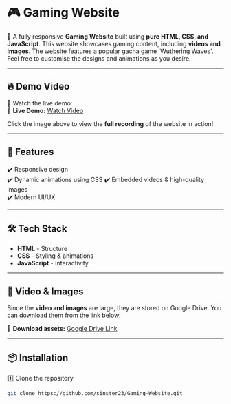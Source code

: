 # 🎮 Gaming Website

🚀 A fully responsive **Gaming Website** built using **pure HTML, CSS, and JavaScript**. This website showcases gaming content, including **videos and images**. The website features a popular gacha game 'Wuthering Waves'. Feel free to customise the designs and animations as you desire.

---

## 🔥 Demo Video  
🎥 Watch the live demo:  
🎥 **Live Demo:** [Watch Video](https://raw.githubusercontent.com/sinster23/Screenshots/main/gaming-website/Gaming%20Website%20-%20Google%20Chrome%202025-03-25%2022-23-47.mp4)

Click the image above to view the **full recording** of the website in action!

---

## 🚀 Features  
✔️ Responsive design  
✔️ Dynamic animations using CSS 
✔️ Embedded videos & high-quality images  
✔️ Modern UI/UX  

---

## 🛠️ Tech Stack  
- **HTML** - Structure  
- **CSS** - Styling & animations  
- **JavaScript** - Interactivity  

---

## 📂 Video & Images  
Since the **video and images** are large, they are stored on Google Drive. You can download them from the link below:  

📌 **Download assets:** [Google Drive Link](https://drive.google.com/drive/folders/YOUR_DRIVE_FOLDER_ID?usp=sharing)  

---

## 📦 Installation  
1️⃣ Clone the repository  
```sh
git clone https://github.com/sinster23/Gaming-Website.git
```
